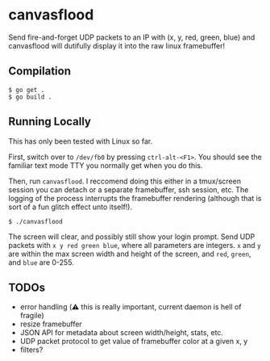 # canvasflood

Send fire-and-forget UDP packets to an IP with (x, y, red, green, blue) and canvasflood will dutifully display it into the raw linux framebuffer!


## Compilation

```shell
$ go get .
$ go build .
```

## Running Locally

This has only been tested with Linux so far.

First, switch over to `/dev/fb0` by pressing `ctrl-alt-<F1>`.  You should see the familiar text mode TTY you normally get when you do this.

Then, run `canvasflood`.  I reccomend doing this either in a tmux/screen session you can detach or a separate framebuffer, ssh session, etc.  The logging of the process interrupts the framebuffer rendering (although that is sort of a fun glitch effect unto itself!).

```
$ ./canvasflood
```

The screen will clear, and possibly still show your login prompt.  Send UDP packets with `x y red green blue`, where all parameters are integers. `x` and `y` are within the max screen width and height of the screen, and `red`, `green`, and `blue` are 0-255.

## TODOs

- error handling (:warning: this is really important, current daemon is hell of fragile)
- resize framebuffer
- JSON API for metadata about screen width/height, stats, etc.
- UDP packet protocol to get value of framebuffer color at a given x, y
- filters?
